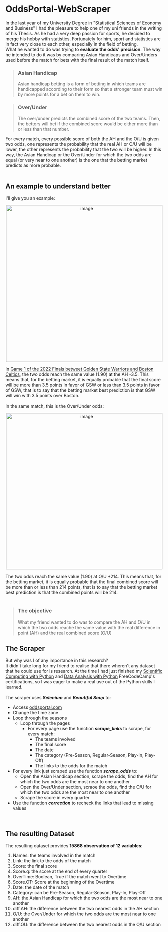 # OddsPortal-WebScraper

In the last year of my University Degree in "Statistical Sciences of Economy and Business" I had the pleasure to help one of my uni friends in the writing of his Thesis.
As he had a very deep passion for sports, he decided to merge his hobby with statistics. Fortunately for him, sport and statistics are in fact very close to each other, especially in the field of betting. </br>
What he wanted to do was trying to **evaluate the odds' precision**. The way he intended to do it was by comparing Asian Handicaps and Over/Unders used before the match for bets with the final result of the match itself.

> ### Asian Handicap
> Asian handicap betting is a form of betting in which teams are handicapped according to their form so that a stronger team must win by more points for a bet on them to win.

> ### Over/Under
> The over/under predicts the combined score of the two teams. Then, the bettors will bet if the combined score would be either more than or less than that number.

For every match, every possible score of both the AH and the O/U is given two odds, one represents the probability that the real AH or O/U will be lower, the other represents the probability that the two will be higher. In this way, the Asian Handicap or the Over/Under for which the two odds are equal (or very near to one another) is the one that the betting market predicts as more probable.<br>
<br>
## An example to understand better
I'll give you an example:<br>
<p align = "center">
<img width="500" alt="image" src="https://user-images.githubusercontent.com/98034877/175402083-d465e805-4357-4e5f-935b-c0e24e4bbe07.png">
</p>

In [Game 1 of the 2022 Finals betweet Golden State Warriors and Boston Celtics](https://www.oddsportal.com/basketball/usa/nba/golden-state-warriors-boston-celtics-MweE8wV8/#ah;1), the two odds reach the same value (1.90) at the AH -3.5. This means that, for the betting market, it is equally probable that the final score will be more than 3.5 points in favor of GSW or less than 3.5 points in favor of GSW, that is to say that the betting market best prediction is that GSW will win with 3.5 points over Boston.<br> 
<br>
In the same match, this is the Over/Under odds:
<p align = "center">
<img width="500" alt="image" src="https://user-images.githubusercontent.com/98034877/175519260-ff768b23-9558-4b00-93d4-0f15e3df3254.png">
</p>
The two odds reach the same value (1.90) at O/U +214. This means that, for the betting market, it is equally probable that the final combined score will be more than or less than 214 points, that is to say that the betting market best prediction is that the combined points will be 214.<br> 
<br>

> ### The objective
> What my friend wanted to do was to compare the AH and O/U in which the two odds reache the same value with the real difference in point (AH) and the real combined score (O/U)

## The Scraper
But why was I of any importance in this research?<br>
It didn't take long for my friend to realise that there wheren't any dataset that he could use for is research. At the time I had just finished my [Scientific Computing with Python](https://freecodecamp.org/certification/davide_giardini/scientific-computing-with-python-v7)  and [Data Analysis with Python](https://freecodecamp.org/certification/davide_giardini/data-analysis-with-python-v7) FreeCodeCamp's certifications, so I was eager to make a real use out of the Python skills I learned.<br>
<br>
The scraper uses ***Selenium*** and ***Beautiful Soup*** to:
- Access [oddsportal.com](https://www.oddsportal.com/basketball/usa/nba/results/#/)
- Change the time zone
- Loop through the seasons
  - Loop through the pages
    - For every page use the function ***scrape_links*** to scrape, for every match:
      - The teams involved
      - The final score
      - The date
      - The category (Pre-Season, Regular-Season, Play-In, Play-Off)
      - The links to the odds for the match
- For every link just scraped use the function ***scrape_odds*** to:
  - Open the Asian Handicap section, scrape the odds, find the AH for which the two odds are the most near to one another
  - Open the Over/Under section, scraoe the odds, find the O/U for which the two odds are the most near to one another
  - Scrape the score in every quarter
- Use the function ***correction*** to recheck the links that lead to missing values
<br>

## The resulting Dataset

The resulting dataset provides **15868 observation of 12 variables**:

1. Names: the teams involved in the match
2. Link: the link to the odds of the match
3. Score: the final score
4. Score.q: the score at the end of every quarter
5. OverTime: Boolean, True if the match went to Overtime
6. Score.OT: Score at the beginning of the Overtime
7. Date: the date of the match
8. Category: can be Pre-Season, Regular-Season, Play-In, Play-Off
9. AH: the Asian Handicap for which the two odds are the most near to one another
10. diff.AH: the difference between the two nearest odds in the AH section
11. O/U: the Over/Under for which the two odds are the most near to one another
12. diff.OU: the difference between the two nearest odds in the O/U section
